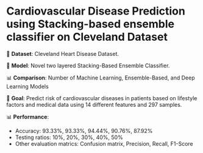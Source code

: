 # Cardiovascular Disease Prediction using Stacking-based ensemble classifier on Cleveland Dataset

🔬 **Dataset**: Cleveland Heart Disease Dataset.

🧠 **Model**: Novel two layered Stacking-Based Ensemble Classifier.

📊 **Comparison**: Number of Machine Learning, Ensemble-Based, and Deep Learning Models

🎯 **Goal**: Predict risk of cardiovascular diseases in patients based on lifestyle factors and medical data using 14 different features and 297 samples.

📊 **Performance**:
- Accuracy: 93.33%, 93.33%, 94.44%, 90.76%, 87.92%
- Testing ratios: 10%, 20%, 30%, 40%, 50%
- Other evaluation matrics: Confusion matrix, Precision, Recall, F1-Score
